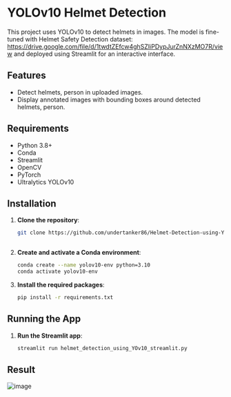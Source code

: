 # YOLOv10 Helmet Detection

This project uses YOLOv10 to detect helmets in images. The model is fine-tuned with Helmet Safety Detection dataset: https://drive.google.com/file/d/1twdtZEfcw4ghSZIiPDypJurZnNXzMO7R/view and deployed using Streamlit for an interactive interface.

## Features

- Detect helmets, person in uploaded images.
- Display annotated images with bounding boxes around detected helmets, person.

## Requirements

- Python 3.8+
- Conda
- Streamlit
- OpenCV
- PyTorch
- Ultralytics YOLOv10

## Installation

1. **Clone the repository**:
   ```sh
   git clone https://github.com/undertanker86/Helmet-Detection-using-YOLOv10.git
  
2. **Create and activate a Conda environment**:
     ```sh
     conda create --name yolov10-env python=3.10
     conda activate yolov10-env

3. **Install the required packages**:
   ```sh
   pip install -r requirements.txt
   
## Running the App

 1. **Run the Streamlit app**:
    ```sh
    streamlit run helmet_detection_using_YOv10_streamlit.py
## Result
![image](https://github.com/undertanker86/Helmet-Detection-using-YOLOv10/assets/124110097/dd64bbc4-9f27-4e07-b1ed-0b221ef47ce0)

